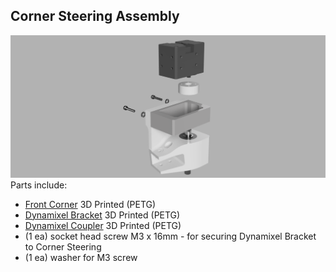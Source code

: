 ## Corner Steering Assembly
![Corner Steering Assy](/Images/Corner_Steering_Assy.png?raw=true "Corner Steering Assy")
Parts include:
+ [Front Corner](/3d%20Prints/Front%20Corner%20Steering%20Right.stl) 3D Printed (PETG)
+ [Dynamixel Bracket](/3d%20Prints/Dynamixel%20Bracket.stl) 3D Printed (PETG)
+ [Dynamixel Coupler](/3d%20Prints/Dynamixel%20Coupler.stl) 3D Printed (PETG)
+ (1 ea) socket head screw M3 x 16mm - for securing Dynamixel Bracket to Corner Steering
+ (1 ea) washer for M3 screw

